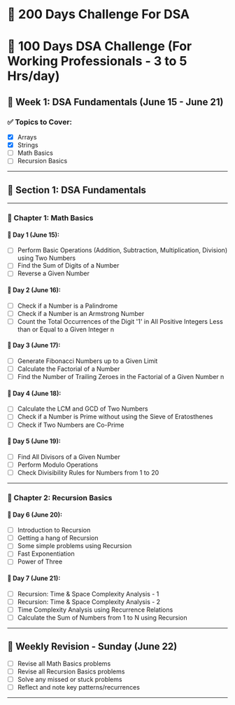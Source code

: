 # 🧠 200 Days Challenge For DSA

# 🧠 100 Days DSA Challenge (For Working Professionals - 3 to 5 Hrs/day)

## 📅 Week 1: DSA Fundamentals (June 15 - June 21)

### ✅ Topics to Cover:
- [x] Arrays
- [x] Strings
- [ ] Math Basics
- [ ] Recursion Basics

---

## 🧩 Section 1: DSA Fundamentals

---

### 📘 Chapter 1: Math Basics

#### 📅 Day 1 (June 15):
- [ ] Perform Basic Operations (Addition, Subtraction, Multiplication, Division) using Two Numbers
- [ ] Find the Sum of Digits of a Number
- [ ] Reverse a Given Number

#### 📅 Day 2 (June 16):
- [ ] Check if a Number is a Palindrome
- [ ] Check if a Number is an Armstrong Number
- [ ] Count the Total Occurrences of the Digit '1' in All Positive Integers Less than or Equal to a Given Integer n

#### 📅 Day 3 (June 17):
- [ ] Generate Fibonacci Numbers up to a Given Limit
- [ ] Calculate the Factorial of a Number
- [ ] Find the Number of Trailing Zeroes in the Factorial of a Given Number n

#### 📅 Day 4 (June 18):
- [ ] Calculate the LCM and GCD of Two Numbers
- [ ] Check if a Number is Prime without using the Sieve of Eratosthenes
- [ ] Check if Two Numbers are Co-Prime

#### 📅 Day 5 (June 19):
- [ ] Find All Divisors of a Given Number
- [ ] Perform Modulo Operations
- [ ] Check Divisibility Rules for Numbers from 1 to 20

---

### 📘 Chapter 2: Recursion Basics

#### 📅 Day 6 (June 20):
- [ ] Introduction to Recursion  
- [ ] Getting a hang of Recursion  
- [ ] Some simple problems using Recursion  
- [ ] Fast Exponentiation  
- [ ] Power of Three  

#### 📅 Day 7 (June 21):
- [ ] Recursion: Time & Space Complexity Analysis - 1  
- [ ] Recursion: Time & Space Complexity Analysis - 2  
- [ ] Time Complexity Analysis using Recurrence Relations  
- [ ] Calculate the Sum of Numbers from 1 to N using Recursion  

---

## 🔁 Weekly Revision - Sunday (June 22)
- [ ] Revise all Math Basics problems
- [ ] Revise all Recursion Basics problems
- [ ] Solve any missed or stuck problems
- [ ] Reflect and note key patterns/recurrences

---


